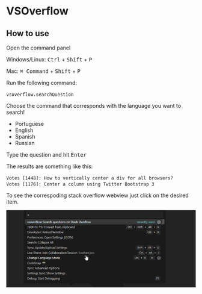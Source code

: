 # VSOverflow

## How to use

Open the command panel

Windows/Linux: <kbd>Ctrl</kbd> + <kbd>Shift</kbd> + <kbd>P</kbd>

Mac: <kbd>⌘ Command</kbd> + <kbd>Shift</kbd> + <kbd>P</kbd>

Run the following command:

```
vsoverflow.searchQuestion
```

Choose the command that corresponds with the language you want to search!

- Portuguese
- English
- Spanish
- Russian

Type the question and hit <kbd>Enter</kbd>

The results are something like this:

```
Votes [1448]: How to vertically center a div for all browsers?
Votes [1176]: Center a column using Twitter Bootstrap 3
```

To see the correspoding stack overflow webview just click on the desired item.

![](https://raw.githubusercontent.com/ferrarienz0/vsoverflow/main/assets/demo.gif)
